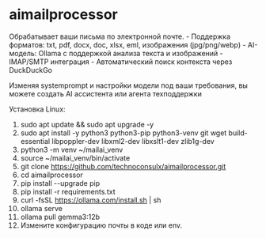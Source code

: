 # aimailprocessor
Обрабатывает ваши письма по электронной почте. - Поддержка форматов: txt, pdf, docx, doc, xlsx, eml, изображения (jpg/png/webp) - AI-модель: Ollama с поддержкой анализа текста и изображений - IMAP/SMTP интеграция - Автоматический поиск контекста через DuckDuckGo

Изменяя systemprompt и настройки модели под ваши требования, вы можете создать AI ассистента или агента техподдержки

Установка Linux:
1. sudo apt update && sudo apt upgrade -y
2. sudo apt install -y python3 python3-pip python3-venv git wget build-essential libpoppler-dev libxml2-dev libxslt1-dev zlib1g-dev
3. python3 -m venv ~/mailai_venv
4. source ~/mailai_venv/bin/activate
5. git clone https://github.com/technoconsulx/aimailprocessor.git
6. cd aimailprocessor
7. pip install --upgrade pip
8. pip install -r requirements.txt
9. curl -fsSL https://ollama.com/install.sh | sh
10. ollama serve
11. ollama pull gemma3:12b
12. Измените конфигурацию почты в коде или env.

